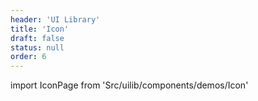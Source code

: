 ```yaml
---
header: 'UI Library'
title: 'Icon'
draft: false
status: null
order: 6
---
```


<!--
  ATTENTION: This file is auto generated by using "makeDemosFactory".
  Do not change the content!
-->

import IconPage from 'Src/uilib/components/demos/Icon'

<IconPage />
